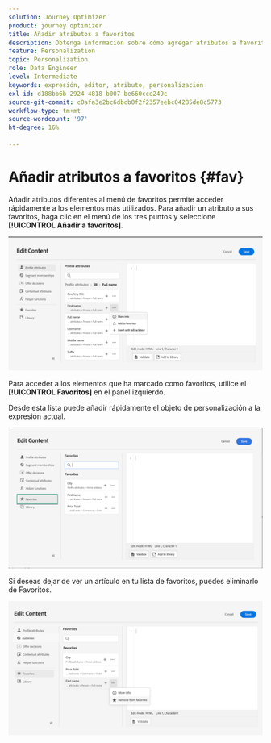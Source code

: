 ```yaml
---
solution: Journey Optimizer
product: journey optimizer
title: Añadir atributos a favoritos
description: Obtenga información sobre cómo agregar atributos a favoritos.
feature: Personalization
topic: Personalization
role: Data Engineer
level: Intermediate
keywords: expresión, editor, atributo, personalización
exl-id: d188bb6b-2924-4818-b007-be660cce249c
source-git-commit: c0afa3e2bc6dbcb0f2f2357eebc04285de8c5773
workflow-type: tm+mt
source-wordcount: '97'
ht-degree: 16%

---
```


# Añadir atributos a favoritos {#fav}

Añadir atributos diferentes al menú de favoritos permite acceder rápidamente a los elementos más utilizados. Para añadir un atributo a sus favoritos, haga clic en el menú de los tres puntos y seleccione **[!UICONTROL Añadir a favoritos]**.

![](assets/favorite-option.png)

Para acceder a los elementos que ha marcado como favoritos, utilice el **[!UICONTROL Favoritos]** en el panel izquierdo.

Desde esta lista puede añadir rápidamente el objeto de personalización a la expresión actual.

![](assets/favorite-list.png)

Si deseas dejar de ver un artículo en tu lista de favoritos, puedes eliminarlo de Favoritos.

![](assets/favorite-remove.png)
